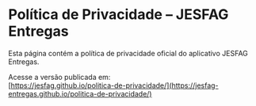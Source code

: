 # Política de Privacidade – JESFAG Entregas

Esta página contém a política de privacidade oficial do aplicativo JESFAG Entregas.

Acesse a versão publicada em:  
[https://jesfag.github.io/politica-de-privacidade/](https://jesfag-entregas.github.io/politica-de-privacidade/)
